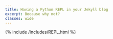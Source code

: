 ```yaml
---
title: Having a Python REPL in your Jekyll blog
excerpt: Because why not?
classes: wide
---
```


{% include /includes/REPL.html %}